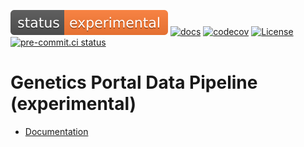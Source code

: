 [![status: experimental](https://github.com/GIScience/badges/raw/master/status/experimental.svg)](https://github.com/GIScience/badges#experimental)
[![docs](https://github.com/opentargets/gentropy/actions/workflows/docs.yaml/badge.svg)](https://opentargets.github.io/gentropy/)
[![codecov](https://codecov.io/gh/opentargets/gentropy/branch/main/graph/badge.svg?token=5ixzgu8KFP)](https://codecov.io/gh/opentargets/gentropy)
[![License](https://img.shields.io/badge/License-Apache_2.0-blue.svg)](https://opensource.org/licenses/Apache-2.0)
[![pre-commit.ci status](https://results.pre-commit.ci/badge/github/opentargets/gentropy/main.svg)](https://results.pre-commit.ci/badge/github/opentargets/gentropy)

# Genetics Portal Data Pipeline (experimental)

- [Documentation](https://opentargets.github.io/gentropy/)
